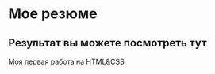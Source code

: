# Мое резюме

## Результат вы можете посмотреть тут

[Моя первая работа на HTML&CSS](https://pigotanya.github.io/resume/)
